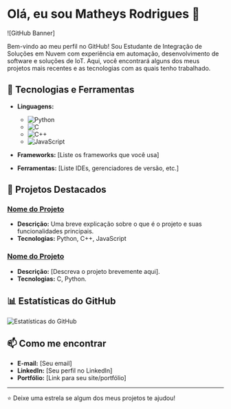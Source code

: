 # Olá, eu sou Matheys Rodrigues 👋

![GitHub Banner]

Bem-vindo ao meu perfil no GitHub! Sou Estudante de Integração de Soluções em Nuvem com experiência em automação, desenvolvimento de software e soluções de IoT. Aqui, você encontrará alguns dos meus projetos mais recentes e as tecnologias com as quais tenho trabalhado.

## 🔧 Tecnologias e Ferramentas
- **Linguagens:**
  - ![Python](https://img.shields.io/badge/-Python-333333?style=flat&logo=python)
  - ![C](https://img.shields.io/badge/-C-333333?style=flat&logo=c)
  - ![C++](https://img.shields.io/badge/-C++-333333?style=flat&logo=c%2B%2B)
  - ![JavaScript](https://img.shields.io/badge/-JavaScript-333333?style=flat&logo=javascript)
  
- **Frameworks:** [Liste os frameworks que você usa]
- **Ferramentas:** [Liste IDEs, gerenciadores de versão, etc.]

## 🚀 Projetos Destacados

### [Nome do Projeto](link-do-projeto)
- **Descrição:** Uma breve explicação sobre o que é o projeto e suas funcionalidades principais.
- **Tecnologias:** Python, C++, JavaScript
  
### [Nome do Projeto](link-do-projeto)
- **Descrição:** [Descreva o projeto brevemente aqui].
- **Tecnologias:** C, Python.

## 📊 Estatísticas do GitHub
![Estatísticas do GitHub](https://github-readme-stats.vercel.app/api?username=seu-username&show_icons=true&theme=radical)

## 📫 Como me encontrar
- **E-mail:** [Seu email]
- **LinkedIn:** [Seu perfil no LinkedIn]
- **Portfólio:** [Link para seu site/portfólio]

---

⭐️ Deixe uma estrela se algum dos meus projetos te ajudou!
